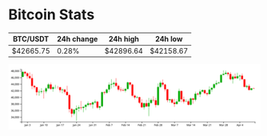 # Bitcoin Stats

BTC/USDT|24h change|24h high|24h low|
|---|---|---|---|
|$42665.75|0.28%|$42896.64|$42158.67|

<img src="./chart.svg">
